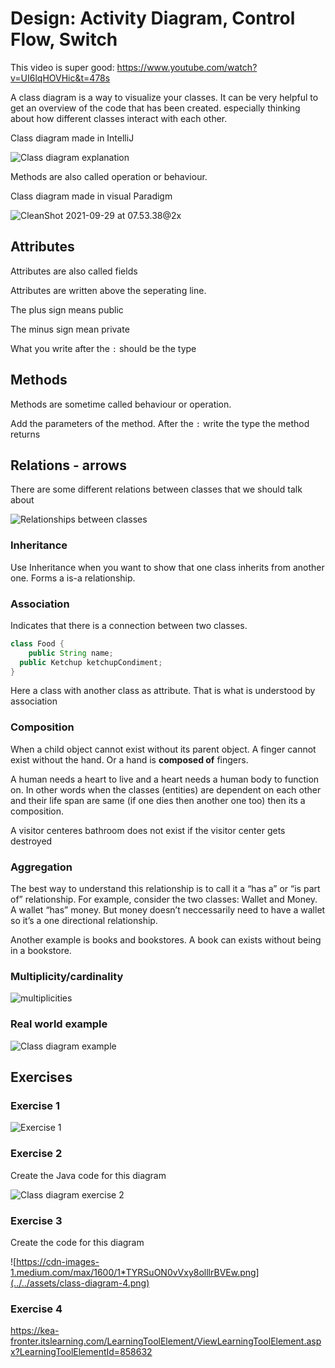 # Design: Activity Diagram, Control Flow, Switch

This video is super good: https://www.youtube.com/watch?v=UI6lqHOVHic&t=478s



A class diagram is a way to visualize your classes. It can be very helpful to get an overview of the code that has been created. especially thinking about how different classes interact with each other. 



Class diagram made in IntelliJ

![Class diagram explanation](../../assets/class-diagram-explanation.png)

Methods are also called operation or behaviour. 



Class diagram made in visual Paradigm

![CleanShot 2021-09-29 at 07.53.38@2x](../../assets/class-diagram-visual-paradigm.png)



## Attributes

Attributes are also called fields

Attributes are written above the seperating line. 

The plus sign means public

The minus sign mean private

What you write after the `:` should be the type



## Methods

Methods are sometime called behaviour or operation. 

Add the parameters of the method. After the `:` write the type the method returns



## Relations - arrows

There are some different relations between classes that we should talk about



![Relationships between classes](../../assets/class-diagram-relationships.png)





### Inheritance

Use Inheritance when you want to show that one class inherits from another one. Forms a is-a relationship.



### Association

Indicates that there is a connection between two classes. 

```java
class Food {
	public String name;
  public Ketchup ketchupCondiment;
}
```

Here a class with another class as attribute. That is what is understood by association



### Composition

When a child object cannot exist without its parent object. A finger cannot exist without the hand. Or a hand is **composed of** fingers.

A human needs a heart to live and a heart needs a human body to function on. In other words when the classes (entities) are dependent on each other and their life span are same (if one dies then another one too)  then its a composition.

A visitor centeres bathroom does not exist if the visitor center gets destroyed



### Aggregation

The best way to understand this relationship is to call it a “has a” or  “is part of” relationship. For example, consider the two classes: Wallet and Money. A wallet “has” money. But money doesn’t neccessarily need to have a wallet so it’s a one directional relationship.

Another example is books and bookstores. A book can exists without being in a bookstore. 



### Multiplicity/cardinality

![multiplicities](../../assets/multiplicities.png)



### Real world example

![Class diagram example](../../assets/class-diagram-example.png)



## Exercises



### Exercise 1

![Exercise 1](../../assets/class-diagram-exercise-1.png)



### Exercise 2

Create the Java code for this diagram

![Class diagram exercise 2](../../assets/class-diagram-2.png)



### Exercise 3

Create the code for this diagram

![https://cdn-images-1.medium.com/max/1600/1*TYRSuON0vVxy8olllrBVEw.png](../../assets/class-diagram-4.png)



### Exercise 4

https://kea-fronter.itslearning.com/LearningToolElement/ViewLearningToolElement.aspx?LearningToolElementId=858632











